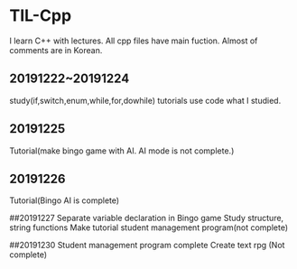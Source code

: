 # TIL-Cpp
I learn C++ with lectures.
All cpp files have main fuction.
Almost of comments are in Korean.

## 20191222~20191224
study(if,switch,enum,while,for,dowhile)
tutorials use code what I studied.

## 20191225
Tutorial(make bingo game with AI. AI mode is not complete.)

## 20191226
Tutorial(Bingo AI is complete)

##20191227
Separate variable declaration in Bingo game
Study structure, string functions
Make tutorial student management program(not complete)

##20191230
Student management program complete
Create  text rpg (Not complete)
